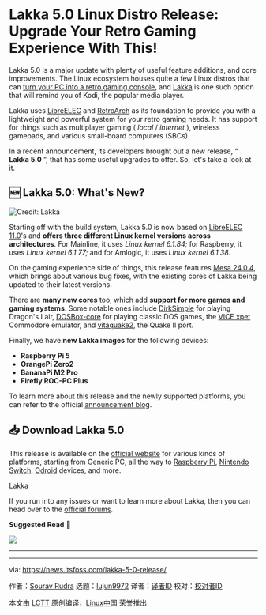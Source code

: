 [#]: subject: "Lakka 5.0 Linux Distro Release: Upgrade Your Retro Gaming Experience With This!"
[#]: via: "https://news.itsfoss.com/lakka-5-0-release/"
[#]: author: "Sourav Rudra https://news.itsfoss.com/author/sourav/"
[#]: collector: "lujun9972/lctt-scripts-1705972010"
[#]: translator: " "
[#]: reviewer: " "
[#]: publisher: " "
[#]: url: " "

Lakka 5.0 Linux Distro Release: Upgrade Your Retro Gaming Experience With This!
======
Lakka 5.0 is a major update with plenty of useful feature additions, and
core improvements.
The Linux ecosystem houses quite a few Linux distros that can [turn your PC into a retro gaming console][1], and [Lakka][2] is one such option that will remind you of Kodi, the popular media player.

Lakka uses [LibreELEC][3] and [RetroArch][4] as its foundation to provide you with a lightweight and powerful system for your retro gaming needs. It has support for things such as multiplayer gaming ( _local_ / _internet_ ), wireless gamepads, and various small-board computers (SBCs).

In a recent announcement, its developers brought out a new release, “ **Lakka 5.0** ”, that has some useful upgrades to offer. So, let's take a look at it.

## 🆕 Lakka 5.0: What's New?

![Credit: Lakka][5]

Starting off with the build system, Lakka 5.0 is now based on [LibreELEC 11.0][6]'s and **offers three different Linux kernel versions across architectures**. For Mainline, it uses _Linux kernel 6.1.84;_ for Raspberry, it uses _Linux kernel 6.1.77;_ and for Amlogic, it uses _Linux kernel 6.1.38_.

On the gaming experience side of things, this release features [Mesa 24.0.4][7], which brings about various bug fixes, with the existing cores of Lakka being updated to their latest versions.

There are **many new cores** too, which add **support for more games and gaming systems**. Some notable ones include [DirkSimple][8] for playing Dragon's Lair, [DOSBox-core][9] for playing classic DOS games, the [VICE xpet][10] Commodore emulator, and [vitaquake2][11], the Quake II port.

Finally, we have **new Lakka images** for the following devices:

  * **Raspberry Pi 5**
  * **OrangePi Zero2**
  * **BananaPi M2 Pro**
  * **Firefly ROC-PC Plus**



To learn more about this release and the newly supported platforms, you can refer to the official [announcement blog][12].

## 📥 Download Lakka 5.0

This release is available on the [official website][13] for various kinds of platforms, starting from Generic PC, all the way to [Raspberry Pi][14], [Nintendo Switch][15], [Odroid][16] devices, and more.

[Lakka][13]

If you run into any issues or want to learn more about Lakka, then you can head over to the [official forums][17].

**Suggested Read** 📖

![][18]

* * *

--------------------------------------------------------------------------------

via: https://news.itsfoss.com/lakka-5-0-release/

作者：[Sourav Rudra][a]
选题：[lujun9972][b]
译者：[译者ID](https://github.com/译者ID)
校对：[校对者ID](https://github.com/校对者ID)

本文由 [LCTT](https://github.com/LCTT/TranslateProject) 原创编译，[Linux中国](https://linux.cn/) 荣誉推出

[a]: https://news.itsfoss.com/author/sourav/
[b]: https://github.com/lujun9972
[1]: https://itsfoss.com/retro-gaming-console-linux-distros/
[2]: https://www.lakka.tv/
[3]: https://libreelec.tv/
[4]: https://www.retroarch.com/
[5]: https://news.itsfoss.com/content/images/2024/04/Lakka_5.0.jpg
[6]: https://news.itsfoss.com/libreelec-11-release/
[7]: https://docs.mesa3d.org/relnotes/24.0.4.html
[8]: https://github.com/icculus/DirkSimple
[9]: https://github.com/realnc/dosbox-core
[10]: https://github.com/kodi-game/game.libretro.vice_xpet
[11]: https://github.com/libretro/vitaquake2
[12]: https://www.lakka.tv/articles/2024/04/13/lakka-5.0/
[13]: https://www.lakka.tv/get/
[14]: https://www.raspberrypi.org/
[15]: https://www.nintendo.com/us/switch/
[16]: https://www.hardkernel.com/
[17]: https://forums.libretro.com/
[18]: https://itsfoss.com/content/images/size/w256h256/2022/12/android-chrome-192x192.png
